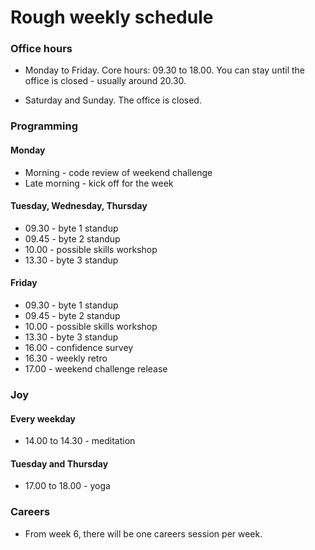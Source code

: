 # Rough weekly schedule

### Office hours

* Monday to Friday. Core hours: 09.30 to 18.00. You can stay until the office is closed - usually around 20.30.

* Saturday and Sunday.  The office is closed.

### Programming

#### Monday

* Morning - code review of weekend challenge
* Late morning - kick off for the week

#### Tuesday, Wednesday, Thursday

* 09.30 - byte 1 standup
* 09.45 - byte 2 standup
* 10.00 - possible skills workshop
* 13.30 - byte 3 standup

#### Friday

* 09.30 - byte 1 standup
* 09.45 - byte 2 standup
* 10.00 - possible skills workshop
* 13.30 - byte 3 standup
* 16.00 - confidence survey
* 16.30 - weekly retro
* 17.00 - weekend challenge release

### Joy

#### Every weekday

* 14.00 to 14.30 - meditation

#### Tuesday and Thursday

* 17.00 to 18.00 - yoga

### Careers

* From week 6, there will be one careers session per week.
